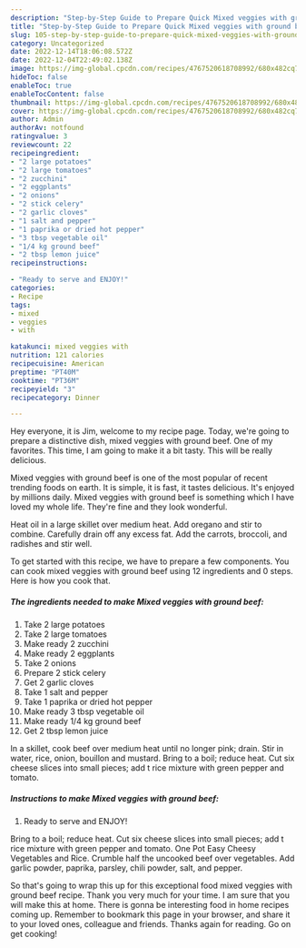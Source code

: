 ```yaml
---
description: "Step-by-Step Guide to Prepare Quick Mixed veggies with ground beef"
title: "Step-by-Step Guide to Prepare Quick Mixed veggies with ground beef"
slug: 105-step-by-step-guide-to-prepare-quick-mixed-veggies-with-ground-beef
category: Uncategorized
date: 2022-12-14T18:06:08.572Z
date: 2022-12-04T22:49:02.138Z
image: https://img-global.cpcdn.com/recipes/4767520618708992/680x482cq70/mixed-veggies-with-ground-beef-recipe-main-photo.jpg
hideToc: false
enableToc: true
enableTocContent: false
thumbnail: https://img-global.cpcdn.com/recipes/4767520618708992/680x482cq70/mixed-veggies-with-ground-beef-recipe-main-photo.jpg
cover: https://img-global.cpcdn.com/recipes/4767520618708992/680x482cq70/mixed-veggies-with-ground-beef-recipe-main-photo.jpg
author: Admin
authorAv: notfound
ratingvalue: 3
reviewcount: 22
recipeingredient:
- "2 large potatoes"
- "2 large tomatoes"
- "2 zucchini"
- "2 eggplants"
- "2 onions"
- "2 stick celery"
- "2 garlic cloves"
- "1 salt and pepper"
- "1 paprika or dried hot pepper"
- "3 tbsp vegetable oil"
- "1/4 kg ground beef"
- "2 tbsp lemon juice"
recipeinstructions:

- "Ready to serve and ENJOY!"
categories:
- Recipe
tags:
- mixed
- veggies
- with

katakunci: mixed veggies with 
nutrition: 121 calories
recipecuisine: American
preptime: "PT40M"
cooktime: "PT36M"
recipeyield: "3"
recipecategory: Dinner

---
```



Hey everyone, it is Jim, welcome to my recipe page. Today, we're going to prepare a distinctive dish, mixed veggies with ground beef. One of my favorites. This time, I am going to make it a bit tasty. This will be really delicious.

Mixed veggies with ground beef is one of the most popular of recent trending foods on earth. It is simple, it is fast, it tastes delicious. It's enjoyed by millions daily. Mixed veggies with ground beef is something which I have loved my whole life. They're fine and they look wonderful.

Heat oil in a large skillet over medium heat. Add oregano and stir to combine. Carefully drain off any excess fat. Add the carrots, broccoli, and radishes and stir well.


To get started with this recipe, we have to prepare a few components. You can cook mixed veggies with ground beef using 12 ingredients and 0 steps. Here is how you cook that.

<!--inarticleads1-->

##### The ingredients needed to make Mixed veggies with ground beef:

1. Take 2 large potatoes
1. Take 2 large tomatoes
1. Make ready 2 zucchini
1. Make ready 2 eggplants
1. Take 2 onions
1. Prepare 2 stick celery
1. Get 2 garlic cloves
1. Take 1 salt and pepper
1. Take 1 paprika or dried hot pepper
1. Make ready 3 tbsp vegetable oil
1. Make ready 1/4 kg ground beef
1. Get 2 tbsp lemon juice


In a skillet, cook beef over medium heat until no longer pink; drain. Stir in water, rice, onion, bouillon and mustard. Bring to a boil; reduce heat. Cut six cheese slices into small pieces; add t rice mixture with green pepper and tomato. 

<!--inarticleads2-->

##### Instructions to make Mixed veggies with ground beef:


1. Ready to serve and ENJOY!

Bring to a boil; reduce heat. Cut six cheese slices into small pieces; add t rice mixture with green pepper and tomato. One Pot Easy Cheesy Vegetables and Rice. Crumble half the uncooked beef over vegetables. Add garlic powder, paprika, parsley, chili powder, salt, and pepper. 

So that's going to wrap this up for this exceptional food mixed veggies with ground beef recipe. Thank you very much for your time. I am sure that you will make this at home. There is gonna be interesting food in home recipes coming up. Remember to bookmark this page in your browser, and share it to your loved ones, colleague and friends. Thanks again for reading. Go on get cooking!
